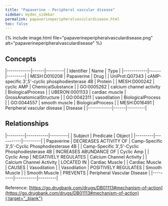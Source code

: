 ```yaml
---
title: "Papaverine - Peripheral vascular disease"
sidebar: mydoc_sidebar
permalink: papaverineperipheralvasculardisease.html
toc: false 
---
```


{% include image.html file="papaverineperipheralvasculardisease.png" alt="papaverineperipheralvasculardisease" %}

## Concepts

|------------|------|---------|
| Identifier | Name | Type    |
|------------|------|---------|
| MESH:D010208 | Papaverine | Drug |
| UniProt:Q07343 | cAMP-specific 3',5'-cyclic phosphodiesterase 4B | Protein |
| MESH:D000242 | cyclic AMP | ChemicalSubstance |
| GO:0005262 | calcium channel activity | BiologicalProcess |
| UBERON:0001133 | cardiac muscle | GrossAnatomicalStructure |
| GO:0042311 | vasodilation | BiologicalProcess |
| GO:0044557 | smooth muscle | BiologicalProcess |
| MESH:D016491 | Peripheral vascular disease | Disease |
|------------|------|---------|

## Relationships

|---------|-----------|---------|
| Subject | Predicate | Object  |
|---------|-----------|---------|
| Papaverine | DECREASES ACTIVITY OF | Camp-Specific 3',5'-Cyclic Phosphodiesterase 4B |
| Camp-Specific 3',5'-Cyclic Phosphodiesterase 4B | INCREASES ABUNDANCE OF | Cyclic Amp |
| Cyclic Amp | NEGATIVELY REGULATES | Calcium Channel Activity |
| Calcium Channel Activity | LOCATED IN | Cardiac Muscle |
| Cardiac Muscle | CAUSES | Vasodilation |
| Vasodilation | POSITIVELY REGULATES | Smooth Muscle |
| Smooth Muscle | PREVENTS | Peripheral Vascular Disease |
|---------|-----------|---------|

Reference: [https://go.drugbank.com/drugs/DB01113#mechanism-of-action](https://go.drugbank.com/drugs/DB01113#mechanism-of-action){:target="_blank"}